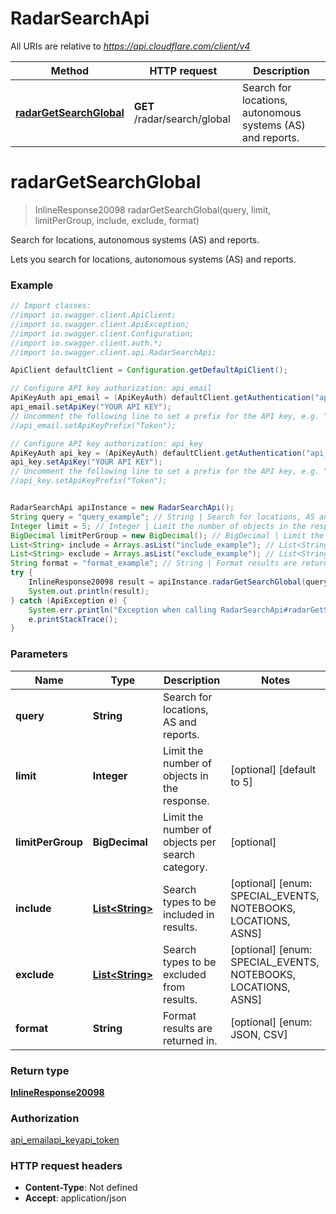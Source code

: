 # RadarSearchApi

All URIs are relative to *https://api.cloudflare.com/client/v4*

Method | HTTP request | Description
------------- | ------------- | -------------
[**radarGetSearchGlobal**](RadarSearchApi.md#radarGetSearchGlobal) | **GET** /radar/search/global | Search for locations, autonomous systems (AS) and reports.

<a name="radarGetSearchGlobal"></a>
# **radarGetSearchGlobal**
> InlineResponse20098 radarGetSearchGlobal(query, limit, limitPerGroup, include, exclude, format)

Search for locations, autonomous systems (AS) and reports.

Lets you search for locations, autonomous systems (AS) and reports.

### Example
```java
// Import classes:
//import io.swagger.client.ApiClient;
//import io.swagger.client.ApiException;
//import io.swagger.client.Configuration;
//import io.swagger.client.auth.*;
//import io.swagger.client.api.RadarSearchApi;

ApiClient defaultClient = Configuration.getDefaultApiClient();

// Configure API key authorization: api_email
ApiKeyAuth api_email = (ApiKeyAuth) defaultClient.getAuthentication("api_email");
api_email.setApiKey("YOUR API KEY");
// Uncomment the following line to set a prefix for the API key, e.g. "Token" (defaults to null)
//api_email.setApiKeyPrefix("Token");

// Configure API key authorization: api_key
ApiKeyAuth api_key = (ApiKeyAuth) defaultClient.getAuthentication("api_key");
api_key.setApiKey("YOUR API KEY");
// Uncomment the following line to set a prefix for the API key, e.g. "Token" (defaults to null)
//api_key.setApiKeyPrefix("Token");


RadarSearchApi apiInstance = new RadarSearchApi();
String query = "query_example"; // String | Search for locations, AS and reports.
Integer limit = 5; // Integer | Limit the number of objects in the response.
BigDecimal limitPerGroup = new BigDecimal(); // BigDecimal | Limit the number of objects per search category.
List<String> include = Arrays.asList("include_example"); // List<String> | Search types to be included in results.
List<String> exclude = Arrays.asList("exclude_example"); // List<String> | Search types to be excluded from results.
String format = "format_example"; // String | Format results are returned in.
try {
    InlineResponse20098 result = apiInstance.radarGetSearchGlobal(query, limit, limitPerGroup, include, exclude, format);
    System.out.println(result);
} catch (ApiException e) {
    System.err.println("Exception when calling RadarSearchApi#radarGetSearchGlobal");
    e.printStackTrace();
}
```

### Parameters

Name | Type | Description  | Notes
------------- | ------------- | ------------- | -------------
 **query** | **String**| Search for locations, AS and reports. |
 **limit** | **Integer**| Limit the number of objects in the response. | [optional] [default to 5]
 **limitPerGroup** | **BigDecimal**| Limit the number of objects per search category. | [optional]
 **include** | [**List&lt;String&gt;**](String.md)| Search types to be included in results. | [optional] [enum: SPECIAL_EVENTS, NOTEBOOKS, LOCATIONS, ASNS]
 **exclude** | [**List&lt;String&gt;**](String.md)| Search types to be excluded from results. | [optional] [enum: SPECIAL_EVENTS, NOTEBOOKS, LOCATIONS, ASNS]
 **format** | **String**| Format results are returned in. | [optional] [enum: JSON, CSV]

### Return type

[**InlineResponse20098**](InlineResponse20098.md)

### Authorization

[api_email](../README.md#api_email)[api_key](../README.md#api_key)[api_token](../README.md#api_token)

### HTTP request headers

 - **Content-Type**: Not defined
 - **Accept**: application/json

